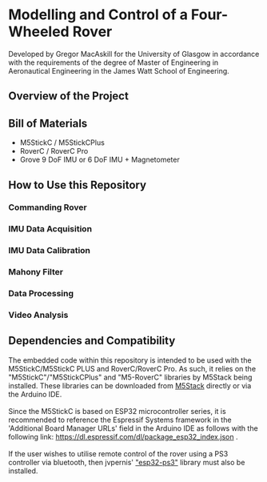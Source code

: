 # Modelling and Control of a Four-Wheeled Rover

Developed by Gregor MacAskill for the University of Glasgow in accordance with the requirements of the degree of Master of Engineering in Aeronautical Engineering in the James Watt School of Engineering.

## Overview of the Project
## Bill of Materials
- M5StickC / M5StickCPlus
- RoverC / RoverC Pro
- Grove 9 DoF IMU or 6 DoF IMU + Magnetometer
## How to Use this Repository
### Commanding Rover
### IMU Data Acquisition
### IMU Data Calibration
### Mahony Filter
### Data Processing
### Video Analysis

## Dependencies and Compatibility
The embedded code within this repository is intended to be used with the M5StickC/M5StickC PLUS and RoverC/RoverC Pro. As such, it relies on the "M5StickC"/"M5StickCPlus" and "M5-RoverC" libraries by M5Stack being installed. These libraries can be downloaded from [M5Stack](https://github.com/m5stack/M5StickC-Plus) directly or via the Arduino IDE. <br /> <br />
Since the M5StickC is based on ESP32 microcontroller series, it is recommended to reference the Espressif Systems framework in the 'Additional Board Manager URLs' field in the Arduino IDE as follows with the following link: https://dl.espressif.com/dl/package_esp32_index.json .<br /> <br />
If the user wishes to utilise remote control of the rover using a PS3 controller via bluetooth, then jvpernis' ["esp32-ps3"](https://github.com/jvpernis/esp32-ps3) library must also be installed.
